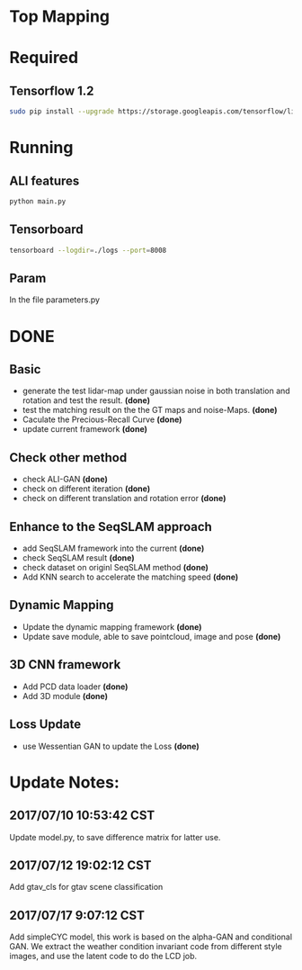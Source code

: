 # Top Mapping

# Required
## Tensorflow 1.2
```bash
sudo pip install --upgrade https://storage.googleapis.com/tensorflow/linux/gpu/tensorflow_gpu-1.2.0-cp27-none-linux_x86_64.whl
```

# Running
## ALI features
```bash
python main.py
```

## Tensorboard
```bash
tensorboard --logdir=./logs --port=8008
```

## Param
In the file parameters.py

# DONE
## Basic
* generate the test lidar-map under gaussian noise in both translation and rotation and test the result. **(done)**
* test the matching result on the the GT maps and noise-Maps. **(done)**
* Caculate the Precious-Recall Curve **(done)**
* update current framework **(done)**

## Check other method
* check ALI-GAN **(done)**
* check on different iteration **(done)**
* check on different translation and rotation error **(done)**


## Enhance to the SeqSLAM approach
* add SeqSLAM framework into the current **(done)**
* check SeqSLAM result **(done)**
* check dataset on originl SeqSLAM method **(done)**
* Add KNN search to accelerate the matching speed **(done)**

## Dynamic Mapping
* Update the dynamic mapping framework **(done)**
* Update save module, able to save pointcloud, image and pose **(done)**

## 3D CNN framework
* Add PCD data loader **(done)**
* Add 3D module **(done)**

## Loss Update
* use Wessentian GAN to update the Loss **(done)**



# Update Notes:
## 2017/07/10 10:53:42 CST
Update model.py, to save difference matrix for latter use.

## 2017/07/12 19:02:12 CST
Add gtav_cls for gtav scene classification

## 2017/07/17 9:07:12 CST
Add simpleCYC model, this work is based on the alpha-GAN and conditional GAN.
We extract the weather condition invariant code from different style images, and use the latent code 
to do the LCD job.